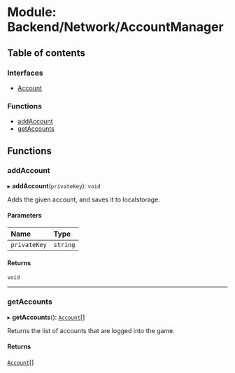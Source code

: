 # Module: Backend/Network/AccountManager

## Table of contents

### Interfaces

- [Account](../interfaces/Backend_Network_AccountManager.Account.md)

### Functions

- [addAccount](Backend_Network_AccountManager.md#addaccount)
- [getAccounts](Backend_Network_AccountManager.md#getaccounts)

## Functions

### addAccount

▸ **addAccount**(`privateKey`): `void`

Adds the given account, and saves it to localstorage.

#### Parameters

| Name         | Type     |
| :----------- | :------- |
| `privateKey` | `string` |

#### Returns

`void`

---

### getAccounts

▸ **getAccounts**(): [`Account`](../interfaces/Backend_Network_AccountManager.Account.md)[]

Returns the list of accounts that are logged into the game.

#### Returns

[`Account`](../interfaces/Backend_Network_AccountManager.Account.md)[]

